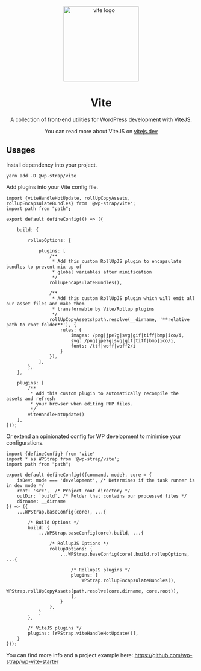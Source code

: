 <div align="center">
  <a href="https://vitejs.dev/">
    <img width="200" height="200" hspace="10" src="https://vitejs.dev/logo.svg" alt="vite logo" />
  </a>
  <h1>Vite</h1>
  <p>
A collection of front-end utilities for WordPress development with ViteJS.

You can read more about ViteJS on [vitejs.dev](https://vitejs.dev)
</p>
</div>


## Usages

Install dependency into your project.
```
yarn add -D @wp-strap/vite
```

Add plugins into your Vite config file.
```JS
import {viteHandleHotUpdate, rollUpCopyAssets, rollupEncapsulateBundles} from '@wp-strap/vite';
import path from "path";

export default defineConfig(() => ({

    build: {

        rollupOptions: {

            plugins: [
                /**
                 * Add this custom RollUpJS plugin to encapsulate bundles to prevent mix-up of 
                 * global variables after minification
                 */
                rollupEncapsulateBundles(),

                /**
                 * Add this custom RollUpJS plugin which will emit all our asset files and make them
                 * transformable by Vite/Rollup plugins
                 */
                rollUpCopyAssets(path.resolve(__dirname, '**relative path to root folder**'), {
                    rules: {
                        images: /png|jpe?g|svg|gif|tiff|bmp|ico/i,
                        svg: /png|jpe?g|svg|gif|tiff|bmp|ico/i,
                        fonts: /ttf|woff|woff2/i
                    }
                }),
            ],
        },
    },

    plugins: [
        /**
         * Add this custom plugin to automatically recompile the assets and refresh
         * your browser when editing PHP files.
         */
        viteHandleHotUpdate()
    ],
}));
```

Or extend an opinionated config for WP development to minimise your configurations.
```JS
import {defineConfig} from 'vite'
import * as WPStrap from '@wp-strap/vite';
import path from "path";

export default defineConfig(({command, mode}, core = {
    isDev: mode === 'development', /* Determines if the task runner is in dev mode */
    root: 'src',  /* Project root directory */
    outDir: `build`, /* Folder that contains our processed files */
    dirname: __dirname
}) => ({
    ...WPStrap.baseConfig(core), ...{

        /* Build Options */
        build: {
            ...WPStrap.baseConfig(core).build, ...{

                /* RollupJS Options */
                rollupOptions: {
                    ...WPStrap.baseConfig(core).build.rollupOptions, ...{

                        /* RollupJS plugins */
                        plugins: [
                            WPStrap.rollupEncapsulateBundles(),
                            WPStrap.rollUpCopyAssets(path.resolve(core.dirname, core.root)),
                        ],
                    }
                },
            }
        },

        /* ViteJS plugins */
        plugins: [WPStrap.viteHandleHotUpdate()],
    }
}));
```


You can find more info and a project example here: https://github.com/wp-strap/wp-vite-starter